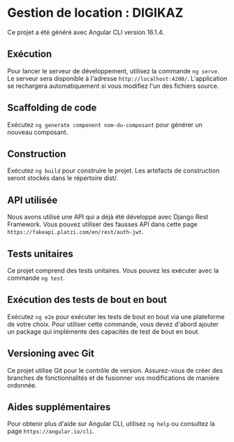 # Gestion de location : DIGIKAZ

Ce projet a été généré avec Angular CLI version 16.1.4.

## Exécution

Pour lancer le serveur de développement, utilisez la commande `ng serve`.
Le serveur sera disponible à l'adresse `http://localhost:4200/`. L'application se rechargera automatiquement si vous modifiez l'un des fichiers source.

## Scaffolding de code

Exécutez `ng generate component nom-du-composant` pour générer un nouveau composant.

## Construction

Exécutez `ng build` pour construire le projet. Les artefacts de construction seront stockés dans le répertoire dist/.

## API utilisée

Nous avons utilisé une API qui a déjà été développé avec Django Rest Framework. Vous pouvez utiliser des fausses API dans cette page `https://fakeapi.platzi.com/en/rest/auth-jwt`.

## Tests unitaires

Ce projet comprend des tests unitaires. Vous pouvez les exécuter avec la commande `ng test`.

## Exécution des tests de bout en bout

Exécutez `ng e2e` pour exécuter les tests de bout en bout via une plateforme de votre choix. Pour utiliser cette commande, vous devez d'abord ajouter un package qui implémente des capacités de test de bout en bout.

## Versioning avec Git

Ce projet utilise Git pour le contrôle de version. Assurez-vous de créer des branches de fonctionnalités et de fusionner vos modifications de manière ordonnée.

## Aides supplémentaires

Pour obtenir plus d'aide sur Angular CLI, utilisez `ng help` ou consultez la page `https://angular.io/cli`.
